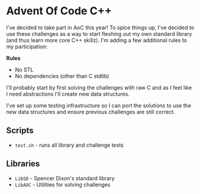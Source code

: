 # Advent Of Code C++

I've decided to take part in AoC this year! To spice things up, I've decided to
use these challenges as a way to start fleshing out my own standard library
(and thus learn more core C++ skillz). I'm adding a few additional rules to my
participation:

**Rules**

* No STL
* No dependencies (other than C stdlib)

I'll probably start by first solving the challenges with raw C and as I feel
like I need abstractions I'll create new data structures. 

I've set up some testing infrastructure so I can port the solutions to use the new data
structures and ensure previous challenges are still correct.

## Scripts

* `test.sh` - runs all library and challenge tests

## Libraries

* `LibSD` - Spencer Dixon's standard library
* `LibAOC` - Utilities for solving challenges
